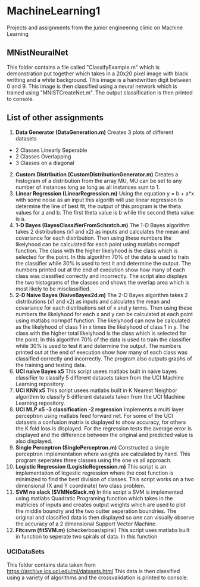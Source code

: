 # MachineLearning1
Projects and assignments from the junior engineering clinic on Machine Learning
## MNistNeuralNet
This folder contains a file called "ClassifyExample.m" which is demonstration put together which takes in a 20x20 pixel image with black writting and a white background. This image is a handwritten digit between 0 and 9. This image is then classified using a neural network which is trained using "MNISTCreateNet.m". The output classification is then printed to console.

## List of other assignments
1. **Data Generator (DataGeneration.m)**
Creates 3 plots of different datasets
* 2 Classes Linearly Seperable
* 2 Classes Overlapping
* 3 Classes on a diagonal
2. **Custom Distribution (CustomDistributionGenerator.m)**
Creates a histogram of a distribution from the array MU, MU can be set to any number of instances long as long as all instances sum to 1.
3. **Linear Regression (LinearRegression.m)**
Using the equation y = b + a*x with some noise as an input this algorith will use linear regression to determine the line of best fit, the output of this program is the theta values for a and b. The first theta value is b while the second theta value is a.
4. **1-D Bayes (BayesClassifierFromSchratch.m)**
The 1-D Bayes algorithm takes 2 distributions (x1 and x2) as inputs and calculates the mean and covariance for each distribution. Then using these numbers the likelyhood can be calculated for each point using matlabs normpdf function. The class with the higher likelyhood is the class which is selected for the point. In this algorithm 70% of the data is used to train the classifier while 30% is used to test it and determine the output. The numbers printed out at the end of execution show how many of each class was classified correctly and incorrectly. The script also displays the two histograms of the classes and shows the overlap area which is most likely to be misclassified.
5. **2-D Naive Bayes (NaiveBayes2d.m)**
The 2-D Bayes algorithm takes 2 distributions (x1 and x2) as inputs and calculates the mean and covariance for each distributions set of x and y terms. Then using these numbers the likelyhood for each x and y can be calculated at each point using matlabs normpdf function. The likelyhood can now be calculated as the likelyhood of class 1 in x times the likelyhood of class 1 in y. The class with the higher total likelyhood is the class which is selected for the point. In this algorithm 70% of the data is used to train the classifier while 30% is used to test it and determine the output. The numbers printed out at the end of execution show how many of each class was classified correctly and incorrectly. The program also outputs graphs of the training and testing data.
6. **UCI naive Bayes x5**
This script usees matlabs built in naive bayes classifier to classify 5 different datasets taken from the UCI Machine Learning repository.
7. **UCI KNN x5**
This script usees matlabs built in K Nearest Neighbor algorithm to classify 5 different datasets taken from the UCI Machine Learning repository.
8. **UCI MLP x5 -3 classification -2 regression**
Implements a multi layer perceptron using matlabs feed forward net. For some of the UCI datasets a confusion matrix is displayed to show accuracy, for others the K fold loss is displayed. For the regression tests the average error is displayed and the difference between the original and predicted value is also displayed.
9. **Single Perceptron (SinglePerceptron.m)**
Constructed a single perceptron implementation where weights are calculated by hand. This program seperates three classes using the one vs all approach.
10. **Logistic Regression (LogisticRegression.m)**
This script is an implementation of logestic regression where the cost function is minimized to find the best division of classes. This script works on a two dimensional (X and Y coordinate) two class problem.
11. **SVM no slack (SVMNoSlack.m)**
In this script a SVM is implemented using matlabs Quadratic Programing function which takes in the matricies of inputs and creates output weights which are used to plot the middle boundry and the two outter seperation boundries. The original and classified data is then displayed so one can visually observe the accuracy of a 2 dimensional Support Vector Machine.
12. **Fitcsvm (fitSVM.m)** (checkerboar/spiral)
This script uses matlabs built in function to seperate two spirals of data. In this function 
### UCIDataSets
This folder contains data taken from https://archive.ics.uci.edu/ml/datasets.html This data is then classified using a variety of algorithms and the crossvalidation is printed to console.
